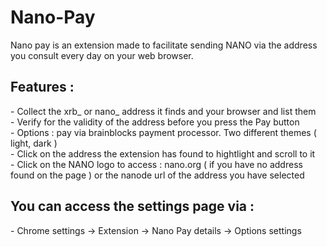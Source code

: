 # Nano-Pay


  Nano pay is an extension made to facilitate sending NANO via the address you consult every day on your web browser.

  <h2> Features :</h2> 
    - Collect the xrb_ or nano_ address it finds and your browser and list them <br/>
    - Verify for the validity of the address before you press the Pay button <br/>
    - Options : pay via brainblocks payment processor. Two different themes ( light, dark ) <br/>
    - Click on the address the extension has found to hightlight and scroll to it <br/>
    - Click on the NANO logo to access : nano.org ( if you have no address found on the page ) or the nanode url of the address you have         selected

   <h2> You can access the settings page via : </h2> 
            - Chrome settings  -> Extension -> Nano Pay details -> Options settings <br/>
